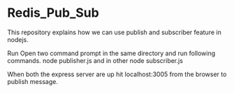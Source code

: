 # Redis_Pub_Sub
This repository explains how we can use publish and subscriber feature in nodejs.


Run
Open two command prompt in the same directory and run following commands.
node publisher.js and in other node subscriber.js

When both the express server are up hit localhost:3005 from the browser to publish message. 
